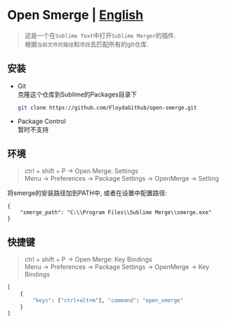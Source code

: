# Open Smerge | [English](./readme.md)  

> 这是一个在`Sublime Text`中打开`Sublime Merger`的插件.  
> 根据`当前文件的路径`和`项目`去匹配所有的git仓库.  


## 安装  
- Git  
    克隆这个仓库到Sublime的Packages目录下  
    ```sh  
    git clone https://github.com/FloydaGithub/open-smerge.git
    ```

- Package Control  
    暂时不支持  


## 环境  
> ctrl + shift + P -> Open Merge: Settings  
> Menu -> Preferences -> Package Settings -> OpenMerge -> Setting  

将smerge的安装路径加到PATH中, 或者在设置中配置路径:  
```
{
    "smerge_path": "C:\\Program Files\\Sublime Merge\\smerge.exe"
}
```


## 快捷键  
> ctrl + shift + P -> Open Merge: Key Bindings  
> Menu -> Preferences -> Package Settings -> OpenMerge -> Key Bindings  

```py
[
    { 
        "keys": ["ctrl+alt+m"], "command": "open_smerge"
    }
]

```
